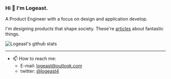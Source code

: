 ### Hi 👋 I'm Logeast.

A Product Engineer with a focus on design and application develop.


I'm designing products that shape society. These're [articles](https://apetdog.github.io/) about fantastic things.


![Logeast's github stats](https://github-readme-stats.vercel.app/api?username=logeast&show_icons=true&theme=nord)

---

- 📫 How to reach me:
  - E-mail: <logeast@outlook.com>
  - twitter: [@logeast4](https://twitter.com/logeast4)

<!-- 
---
[![Top Langs](https://github-readme-stats.vercel.app/api/top-langs/?username=logeast&layout=compact&theme=nord&exclude_repo=logeast.github.io,logeast,blog)](https://github.com/logeast)
 -->
